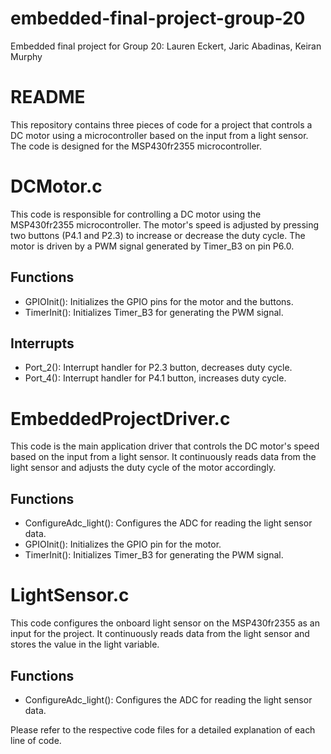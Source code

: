 # embedded-final-project-group-20
Embedded final project for Group 20: Lauren Eckert, Jaric Abadinas, Keiran Murphy

# README
This repository contains three pieces of code for a project that controls a DC motor using a microcontroller based on the input from a light sensor. The code is designed for the MSP430fr2355 microcontroller.

# DCMotor.c
This code is responsible for controlling a DC motor using the MSP430fr2355 microcontroller. The motor's speed is adjusted by pressing two buttons (P4.1 and P2.3) to increase or decrease the duty cycle. The motor is driven by a PWM signal generated by Timer_B3 on pin P6.0.

## Functions
- GPIOInit(): Initializes the GPIO pins for the motor and the buttons.
- TimerInit(): Initializes Timer_B3 for generating the PWM signal.
## Interrupts
- Port_2(): Interrupt handler for P2.3 button, decreases duty cycle.
- Port_4(): Interrupt handler for P4.1 button, increases duty cycle.

# EmbeddedProjectDriver.c
This code is the main application driver that controls the DC motor's speed based on the input from a light sensor. It continuously reads data from the light sensor and adjusts the duty cycle of the motor accordingly.

## Functions
- ConfigureAdc_light(): Configures the ADC for reading the light sensor data.
- GPIOInit(): Initializes the GPIO pin for the motor.
- TimerInit(): Initializes Timer_B3 for generating the PWM signal.

# LightSensor.c
This code configures the onboard light sensor on the MSP430fr2355 as an input for the project. It continuously reads data from the light sensor and stores the value in the light variable.

## Functions
- ConfigureAdc_light(): Configures the ADC for reading the light sensor data.

Please refer to the respective code files for a detailed explanation of each line of code.
